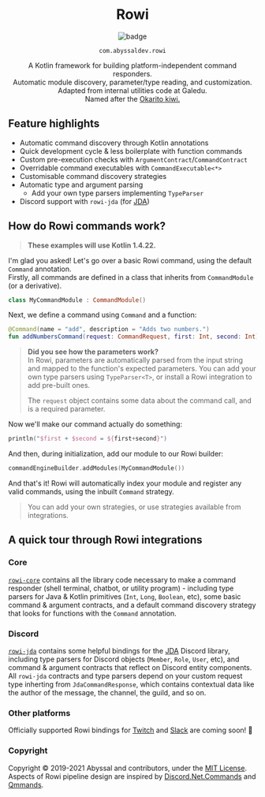 <div align="center">

<h1>Rowi</h1>

![badge](https://github.com/abyssal/rowi/workflows/Gradle/badge.svg)

<code>com.abyssaldev.rowi</code>

A Kotlin framework for building platform-independent command responders.  
Automatic module discovery, parameter/type reading, and customization.  
Adapted from internal utilities code at Galedu.   
Named after the [Okarito kiwi.](https://en.wikipedia.org/wiki/Okarito_kiwi)

</div>

## Feature highlights
- Automatic command discovery through Kotlin annotations
- Quick development cycle & less boilerplate with function commands
- Custom pre-execution checks with `ArgumentContract`/`CommandContract`
- Overridable command executables with `CommandExecutable<*>`
- Customisable command discovery strategies
- Automatic type and argument parsing
  - Add your own type parsers implementing `TypeParser`
- Discord support with `rowi-jda` (for [JDA](https://github.com/dv8fromtheworld/jda)) 

## How do Rowi commands work?
> **These examples will use Kotlin 1.4.22.**  
  
I'm glad you asked! Let's go over a basic Rowi command, using the default `Command` annotation.  
Firstly, all commands are defined in a class that inherits from `CommandModule` (or a derivative).  
```kt
class MyCommandModule : CommandModule()
```  
Next, we define a command using `Command` and a function:
```kt
@Command(name = "add", description = "Adds two numbers.")
fun addNumbersCommand(request: CommandRequest, first: Int, second: Int)
```
> **Did you see how the parameters work?**  
> In Rowi, parameters are automatically parsed from the input string and mapped to the function's expected parameters.
> You can add your own type parsers using `TypeParser<T>`, or install a Rowi integration to add pre-built ones.  
>   
> The `request` object contains some data about the command call, and is a required parameter.
  
Now we'll make our command actually do something:
```kt
println("$first + $second = ${first+second}")
```
  
And then, during initialization, add our module to our Rowi builder:
```kt
commandEngineBuilder.addModules(MyCommandModule())
```

And that's it! Rowi will automatically index your module and register any valid commands, using the inbuilt `Command` strategy.  
> You can add your own strategies, or use strategies available from integrations.


## A quick tour through Rowi integrations
### Core
[`rowi-core`](https://github.com/abyssal/rowi/tree/main/rowi-core) contains all the library code necessary to make a command responder (shell terminal, chatbot, or utility program) - including type parsers for Java & Kotlin primitives (`Int`, `Long`, `Boolean`, etc), some basic command & argument contracts, and a default command discovery strategy that looks for functions with the `Command` annotation.  
  
### Discord
[`rowi-jda`](https://github.com/abyssal/rowi/tree/main/rowi-jda) contains some helpful bindings for the [JDA](https://github.com/dv8fromtheworld/jda) Discord library, including type parsers for Discord objects (`Member`, `Role`, `User`, etc), and command & argument contracts that reflect on Discord entity components. All `rowi-jda` contracts and type parsers depend on your custom request type inherting from `JdaCommandResponse`, which contains contextual data like the author of the message, the channel, the guild, and so on.  

   
### Other platforms
Officially supported Rowi bindings for [Twitch](https://twitch.tv) and [Slack](https://slack.com) are coming soon! 💫

### Copyright
Copyright &copy; 2019-2021 Abyssal and contributors, under the [MIT License](LICENSE.md).  
Aspects of Rowi pipeline design are inspired by [Discord.Net.Commands](https://github.com/discord-net/Discord.Net/tree/dev/src/Discord.Net.Commands) and [Qmmands](https://github.com/Quahu/Qmmands).
